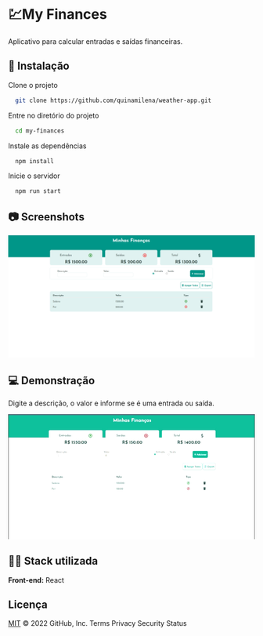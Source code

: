 # 💹My Finances

Aplicativo para calcular entradas e saídas financeiras.

## 🚀 Instalação

Clone o projeto

```bash
  git clone https://github.com/quinamilena/weather-app.git
```

Entre no diretório do projeto

```bash
  cd my-finances
```

Instale as dependências

```bash
  npm install
```

Inicie o servidor

```bash
  npm run start
```

## 📷 Screenshots

![my-finances-image](./infoReadme/my-finances-image.png)

## 💻 Demonstração

Digite a descrição, o valor e informe se é uma entrada ou saída.

![my-finances-gif](./infoReadme/my-finances-gif.gif)

## 👩‍💻 Stack utilizada

**Front-end:** React

## Licença

[MIT](https://choosealicense.com/licenses/mit/)
© 2022 GitHub, Inc.
Terms
Privacy
Security
Status
